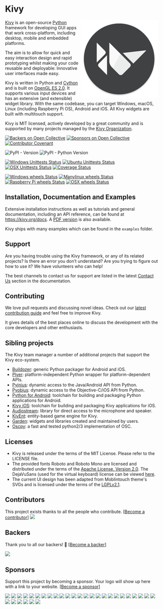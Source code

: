 Kivy
====

<img align="right" height="256" src="https://raw.githubusercontent.com/kivy/kivy/master/kivy/data/logo/kivy-icon-256.png"/>

[Kivy](https://kivy.org) is an open-source [Python](https://www.python.org/)
framework for developing GUI apps that work cross-platform, including desktop, 
mobile and embedded platforms.

The aim is to allow for quick and easy interaction design and rapid prototyping
whilst making your code reusable and deployable: Innovative user interfaces made
easy.

Kivy is written in Python and [Cython](https://cython.org/) and is built on
[OpenGL ES 2.0](https://www.khronos.org/opengles/). It supports various input 
devices and has an extensive (and extensible) widget library. With the
same codebase, you can target Windows, macOS, Linux (including Raspberry Pi OS),
Android and iOS. All Kivy widgets are built with multitouch support.

Kivy is MIT licensed, actively developed by a great community and is supported
by many projects managed by the [Kivy Organization](https://kivy.org/#organization).

[![Backers on Open Collective](https://opencollective.com/kivy/backers/badge.svg)](#backers)
[![Sponsors on Open Collective](https://opencollective.com/kivy/sponsors/badge.svg)](#sponsors)
[![Contributor Covenant](https://img.shields.io/badge/Contributor%20Covenant-2.1-4baaaa.svg)](code_of_conduct.md)

![PyPI - Version](https://img.shields.io/pypi/v/kivy)
![PyPI - Python Version](https://img.shields.io/pypi/pyversions/kivy)

[![Windows Unittests Status](https://github.com/kivy/kivy/workflows/Windows%20Unittests/badge.svg)](https://github.com/kivy/kivy/actions?query=workflow%3A%22Windows+Unittests%22)
[![Ubuntu Unittests Status](https://github.com/kivy/kivy/workflows/Ubuntu%20Unittests/badge.svg)](https://github.com/kivy/kivy/actions?query=workflow%3A%22Ubuntu+Unittests%22)
[![OSX Unittests Status](https://github.com/kivy/kivy/workflows/OSX%20Unittests/badge.svg)](https://github.com/kivy/kivy/actions?query=workflow%3A%22OSX+Unittests%22)
[![Coverage Status](https://coveralls.io/repos/kivy/kivy/badge.svg?branch=master)](https://coveralls.io/r/kivy/kivy?branch=master)

[![Windows wheels Status](https://github.com/kivy/kivy/workflows/Windows%20wheels/badge.svg)](https://github.com/kivy/kivy/actions?query=workflow%3A%22Windows+wheels%22)
[![Manylinux wheels Status](https://github.com/kivy/kivy/workflows/Manylinux%20wheels/badge.svg)](https://github.com/kivy/kivy/actions?query=workflow%3A%22Manylinux+wheels%22)
[![Raspberry Pi wheels Status](https://github.com/kivy/kivy/workflows/RPi%20wheels/badge.svg)](https://github.com/kivy/kivy/actions?query=workflow%3A%22RPi+wheels%22)
[![OSX wheels Status](https://github.com/kivy/kivy/workflows/OSX%20wheels%2Fapp/badge.svg)](https://github.com/kivy/kivy/actions?query=workflow%3A%22OSX+wheels%2Fapp%22)

Installation, Documentation and Examples
----------------------------------------

Extensive installation instructions as well as tutorials and general
documentation, including an API reference, can be found at https://kivy.org/docs.
A [PDF version](https://media.readthedocs.org/pdf/kivy/latest/kivy.pdf) is also available.

Kivy ships with many examples which can be found in the `examples` folder.

Support
-------

Are you having trouble using the Kivy framework, or any of its related projects?
Is there an error you don’t understand? Are you trying to figure out how to use 
it? We have volunteers who can help!

The best channels to contact us for support are listed in the latest 
[Contact Us](https://kivy.org/doc/master/contact.html) section in the 
documentation.

Contributing
------------

We love pull requests and discussing novel ideas. Check out our
[latest contribution guide](https://kivy.org/doc/master/contribute.html) and
feel free to improve Kivy.

It gives details of the best places online to discuss the development with the
core developers and other enthusiasts.

Sibling projects
----------------

The Kivy team manager a number of additional projects that support the Kivy 
eco-system.

- [Buildozer](https://github.com/kivy/buildozer): generic Python packager
  for Android and iOS.
- [Plyer](https://github.com/kivy/plyer): platform-independent Python wrapper
  for platform-dependent APIs.
- [Pyjnius](https://github.com/kivy/pyjnius): dynamic access to the Java/Android
  API from Python.
- [Pyobjus](https://github.com/kivy/pyobjus): dynamic access to the
  Objective-C/iOS API from Python.
- [Python for Android](https://github.com/kivy/python-for-android): toolchain
  for building and packaging Python applications for Android.
- [Kivy iOS](https://github.com/kivy/kivy-ios): toolchain for building and
  packaging Kivy applications for iOS.
- [Audiostream](https://github.com/kivy/audiostream): library for direct access
  to the microphone and speaker.
- [KivEnt](https://github.com/kivy/kivent): entity-based game engine for Kivy.
- [Garden](https://github.com/kivy-garden): widgets and libraries created and
  maintained by users.
- [Oscpy](https://github.com/kivy/oscpy/): a fast and tested python2/3
  implementation of OSC.

Licenses
--------

- Kivy is released under the terms of the MIT License. Please refer to the
  LICENSE file.
- The provided fonts Roboto and Roboto Mono are licensed and
  distributed under the terms of the
  [Apache License, Version 2.0](https://www.apache.org/licenses/LICENSE-2.0).
  The DejaVuSans (used for the virtual keyboard) license can be viewed
  [here](https://github.com/dejavu-fonts/dejavu-fonts/blob/master/LICENSE).
- The current UI design has been adapted from Moblintouch theme's SVGs
  and is licensed under the terms of the
  [LGPLv2.1](https://www.gnu.org/licenses/old-licenses/lgpl-2.1).

## Contributors

This project exists thanks to all the people who contribute.
[[Become a contributor](https://kivy.org/doc/master/contribute.html)]
<a href="https://github.com/kivy/kivy/graphs/contributors"><img src="https://opencollective.com/kivy/contributors.svg?width=890&button=false" /></a>

## Backers

Thank you to all our backers! 🙏 [[Become a backer](https://opencollective.com/kivy#backer)]

<a href="https://opencollective.com/kivy#backers" target="_blank"><img src="https://opencollective.com/kivy/backers.svg?width=890"></a>

## Sponsors

Support this project by becoming a sponsor. Your logo will show up here with a link to your website. [[Become a sponsor](https://opencollective.com/kivy#sponsor)]

<a href="https://opencollective.com/kivy/sponsor/0/website" target="_blank"><img src="https://opencollective.com/kivy/sponsor/0/avatar.svg"></a>
<a href="https://opencollective.com/kivy/sponsor/1/website" target="_blank"><img src="https://opencollective.com/kivy/sponsor/1/avatar.svg"></a>
<a href="https://opencollective.com/kivy/sponsor/2/website" target="_blank"><img src="https://opencollective.com/kivy/sponsor/2/avatar.svg"></a>
<a href="https://opencollective.com/kivy/sponsor/3/website" target="_blank"><img src="https://opencollective.com/kivy/sponsor/3/avatar.svg"></a>
<a href="https://opencollective.com/kivy/sponsor/4/website" target="_blank"><img src="https://opencollective.com/kivy/sponsor/4/avatar.svg"></a>
<a href="https://opencollective.com/kivy/sponsor/5/website" target="_blank"><img src="https://opencollective.com/kivy/sponsor/5/avatar.svg"></a>
<a href="https://opencollective.com/kivy/sponsor/6/website" target="_blank"><img src="https://opencollective.com/kivy/sponsor/6/avatar.svg"></a>
<a href="https://opencollective.com/kivy/sponsor/7/website" target="_blank"><img src="https://opencollective.com/kivy/sponsor/7/avatar.svg"></a>
<a href="https://opencollective.com/kivy/sponsor/8/website" target="_blank"><img src="https://opencollective.com/kivy/sponsor/8/avatar.svg"></a>
<a href="https://opencollective.com/kivy/sponsor/9/website" target="_blank"><img src="https://opencollective.com/kivy/sponsor/9/avatar.svg"></a>
<a href="https://opencollective.com/kivy/sponsor/10/website" target="_blank"><img src="https://opencollective.com/kivy/sponsor/10/avatar.svg"></a>
<a href="https://opencollective.com/kivy/sponsor/11/website" target="_blank"><img src="https://opencollective.com/kivy/sponsor/11/avatar.svg"></a>
<a href="https://opencollective.com/kivy/sponsor/12/website" target="_blank"><img src="https://opencollective.com/kivy/sponsor/12/avatar.svg"></a>
<a href="https://opencollective.com/kivy/sponsor/13/website" target="_blank"><img src="https://opencollective.com/kivy/sponsor/13/avatar.svg"></a>
<a href="https://opencollective.com/kivy/sponsor/14/website" target="_blank"><img src="https://opencollective.com/kivy/sponsor/14/avatar.svg"></a>
<a href="https://opencollective.com/kivy/sponsor/15/website" target="_blank"><img src="https://opencollective.com/kivy/sponsor/15/avatar.svg"></a>
<a href="https://opencollective.com/kivy/sponsor/16/website" target="_blank"><img src="https://opencollective.com/kivy/sponsor/16/avatar.svg"></a>
<a href="https://opencollective.com/kivy/sponsor/17/website" target="_blank"><img src="https://opencollective.com/kivy/sponsor/17/avatar.svg"></a>
<a href="https://opencollective.com/kivy/sponsor/18/website" target="_blank"><img src="https://opencollective.com/kivy/sponsor/18/avatar.svg"></a>
<a href="https://opencollective.com/kivy/sponsor/19/website" target="_blank"><img src="https://opencollective.com/kivy/sponsor/19/avatar.svg"></a>
<a href="https://opencollective.com/kivy/sponsor/20/website" target="_blank"><img src="https://opencollective.com/kivy/sponsor/20/avatar.svg"></a>
<a href="https://opencollective.com/kivy/sponsor/21/website" target="_blank"><img src="https://opencollective.com/kivy/sponsor/21/avatar.svg"></a>
<a href="https://opencollective.com/kivy/sponsor/22/website" target="_blank"><img src="https://opencollective.com/kivy/sponsor/22/avatar.svg"></a>
<a href="https://opencollective.com/kivy/sponsor/23/website" target="_blank"><img src="https://opencollective.com/kivy/sponsor/23/avatar.svg"></a>
<a href="https://opencollective.com/kivy/sponsor/24/website" target="_blank"><img src="https://opencollective.com/kivy/sponsor/24/avatar.svg"></a>
<a href="https://opencollective.com/kivy/sponsor/25/website" target="_blank"><img src="https://opencollective.com/kivy/sponsor/25/avatar.svg"></a>
<a href="https://opencollective.com/kivy/sponsor/26/website" target="_blank"><img src="https://opencollective.com/kivy/sponsor/26/avatar.svg"></a>
<a href="https://opencollective.com/kivy/sponsor/27/website" target="_blank"><img src="https://opencollective.com/kivy/sponsor/27/avatar.svg"></a>
<a href="https://opencollective.com/kivy/sponsor/28/website" target="_blank"><img src="https://opencollective.com/kivy/sponsor/28/avatar.svg"></a>
<a href="https://opencollective.com/kivy/sponsor/29/website" target="_blank"><img src="https://opencollective.com/kivy/sponsor/29/avatar.svg"></a>
<a href="https://opencollective.com/kivy/sponsor/30/website" target="_blank"><img src="https://opencollective.com/kivy/sponsor/30/avatar.svg"></a>

